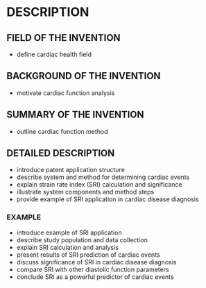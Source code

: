 # DESCRIPTION

## FIELD OF THE INVENTION

- define cardiac health field

## BACKGROUND OF THE INVENTION

- motivate cardiac function analysis

## SUMMARY OF THE INVENTION

- outline cardiac function method

## DETAILED DESCRIPTION

- introduce patent application structure
- describe system and method for determining cardiac events
- explain strain rate index (SRI) calculation and significance
- illustrate system components and method steps
- provide example of SRI application in cardiac disease diagnosis

### EXAMPLE

- introduce example of SRI application
- describe study population and data collection
- explain SRI calculation and analysis
- present results of SRI prediction of cardiac events
- discuss significance of SRI in cardiac disease diagnosis
- compare SRI with other diastolic function parameters
- conclude SRI as a powerful predictor of cardiac events

